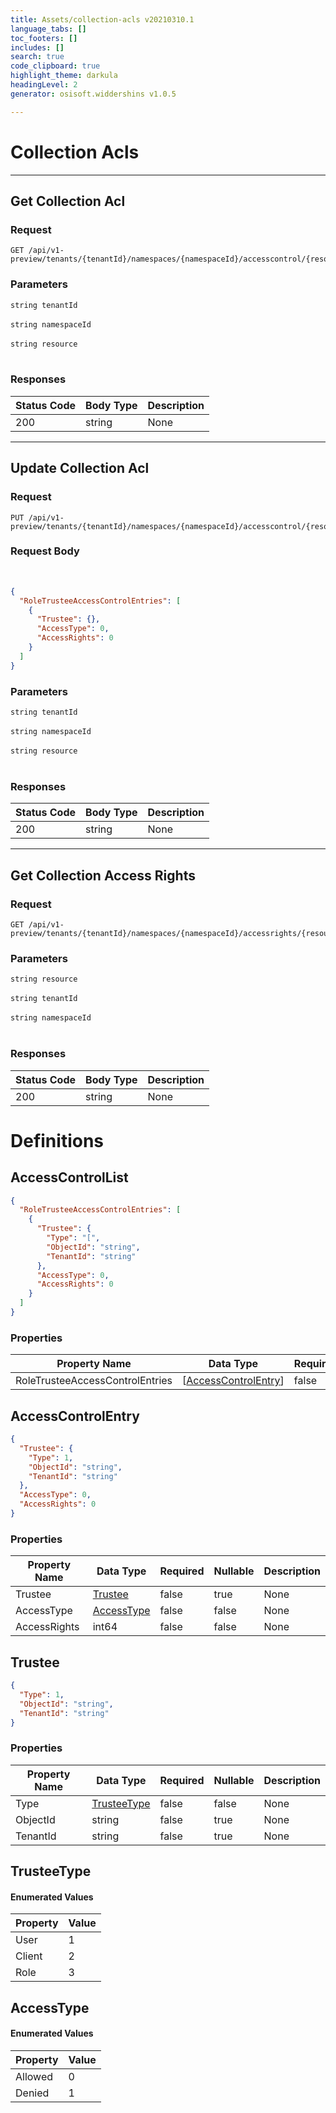 ```yaml
---
title: Assets/collection-acls v20210310.1
language_tabs: []
toc_footers: []
includes: []
search: true
code_clipboard: true
highlight_theme: darkula
headingLevel: 2
generator: osisoft.widdershins v1.0.5

---
```


<h1 id="assets-collection-acls-collection-acls">Collection Acls</h1>

	

	

	

	

	

---
## Get Collection Acl

<a id="opIdCollectionAcls_Get Collection Acl"></a>

### Request
```text 
GET /api/v1-preview/tenants/{tenantId}/namespaces/{namespaceId}/accesscontrol/{resource}
```

<h3 id="collectionacls_get-collection-acl-parameters">Parameters</h3>

`string tenantId`<br/><br/>`string namespaceId`<br/><br/>`string resource`<br/><br/>

<h3 id="collectionacls_get-collection-acl-responses">Responses</h3>

|Status Code|Body Type|Description|
|---|---|---|
|200|string|None|

---
## Update Collection Acl

<a id="opIdCollectionAcls_Update Collection Acl"></a>

### Request
```text 
PUT /api/v1-preview/tenants/{tenantId}/namespaces/{namespaceId}/accesscontrol/{resource}
```

### Request Body

<br/>

```json
{
  "RoleTrusteeAccessControlEntries": [
    {
      "Trustee": {},
      "AccessType": 0,
      "AccessRights": 0
    }
  ]
}
```

<h3 id="collectionacls_update-collection-acl-parameters">Parameters</h3>

`string tenantId`<br/><br/>`string namespaceId`<br/><br/>`string resource`<br/><br/>

<h3 id="collectionacls_update-collection-acl-responses">Responses</h3>

|Status Code|Body Type|Description|
|---|---|---|
|200|string|None|

---
## Get Collection Access Rights

<a id="opIdCollectionAcls_Get Collection Access Rights"></a>

### Request
```text 
GET /api/v1-preview/tenants/{tenantId}/namespaces/{namespaceId}/accessrights/{resource}
```

<h3 id="collectionacls_get-collection-access-rights-parameters">Parameters</h3>

`string resource`<br/><br/>`string tenantId`<br/><br/>`string namespaceId`<br/><br/>

<h3 id="collectionacls_get-collection-access-rights-responses">Responses</h3>

|Status Code|Body Type|Description|
|---|---|---|
|200|string|None|

# Definitions

<h2 id="tocS_AccessControlList">AccessControlList</h2>

<a id="schemaaccesscontrollist"></a>
<a id="schema_AccessControlList"></a>
<a id="tocSaccesscontrollist"></a>
<a id="tocsaccesscontrollist"></a>

```json
{
  "RoleTrusteeAccessControlEntries": [
    {
      "Trustee": {
        "Type": "[",
        "ObjectId": "string",
        "TenantId": "string"
      },
      "AccessType": 0,
      "AccessRights": 0
    }
  ]
}

```

### Properties

|Property Name|Data Type|Required|Nullable|Description|
|---|---|---|---|---|
|RoleTrusteeAccessControlEntries|[[AccessControlEntry](#schemaaccesscontrolentry)]|false|true|None|

<h2 id="tocS_AccessControlEntry">AccessControlEntry</h2>

<a id="schemaaccesscontrolentry"></a>
<a id="schema_AccessControlEntry"></a>
<a id="tocSaccesscontrolentry"></a>
<a id="tocsaccesscontrolentry"></a>

```json
{
  "Trustee": {
    "Type": 1,
    "ObjectId": "string",
    "TenantId": "string"
  },
  "AccessType": 0,
  "AccessRights": 0
}

```

### Properties

|Property Name|Data Type|Required|Nullable|Description|
|---|---|---|---|---|
|Trustee|[Trustee](#schematrustee)|false|true|None|
|AccessType|[AccessType](#schemaaccesstype)|false|false|None|
|AccessRights|int64|false|false|None|

<h2 id="tocS_Trustee">Trustee</h2>

<a id="schematrustee"></a>
<a id="schema_Trustee"></a>
<a id="tocStrustee"></a>
<a id="tocstrustee"></a>

```json
{
  "Type": 1,
  "ObjectId": "string",
  "TenantId": "string"
}

```

### Properties

|Property Name|Data Type|Required|Nullable|Description|
|---|---|---|---|---|
|Type|[TrusteeType](#schematrusteetype)|false|false|None|
|ObjectId|string|false|true|None|
|TenantId|string|false|true|None|

<h2 id="tocS_TrusteeType">TrusteeType</h2>

<a id="schematrusteetype"></a>
<a id="schema_TrusteeType"></a>
<a id="tocStrusteetype"></a>
<a id="tocstrusteetype"></a>

#### Enumerated Values

|Property|Value|
|---|---|
|User|1|
|Client|2|
|Role|3|

<h2 id="tocS_AccessType">AccessType</h2>

<a id="schemaaccesstype"></a>
<a id="schema_AccessType"></a>
<a id="tocSaccesstype"></a>
<a id="tocsaccesstype"></a>

#### Enumerated Values

|Property|Value|
|---|---|
|Allowed|0|
|Denied|1|

